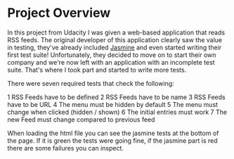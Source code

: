 # Project Overview

In this project from Udacity I was given a web-based application that reads RSS feeds. The original developer of this application clearly saw the value in testing, they've already included [Jasmine](http://jasmine.github.io/) and even started writing their first test suite! Unfortunately, they decided to move on to start their own company and we're now left with an application with an incomplete test suite. That's where I took part and started to write more tests.

There were seven required tests that check the following:

1 RSS Feeds have to be defined
2 RSS Feeds have to be name
3 RSS Feeds have to be URL
4 The menu must be hidden by default
5 The menu must change when clicked (hidden / shown)
6 The initial entries must work
7 The new Feed must change compared to previous feed

When loading the html file you can see the jasmine tests at the bottom of the page. If it is green the tests were going fine, if the jasmine part is red there are some failures you can inspect.